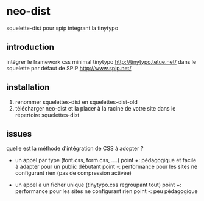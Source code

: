 neo-dist
========

squelette-dist pour spip intégrant la tinytypo

introduction
--------
intégrer le framework css minimal tinytypo http://tinytypo.tetue.net/ dans le squelette par défaut de SPIP http://www.spip.net/


installation
--------
1. renommer squelettes-dist en squelettes-dist-old
2. télécharger neo-dist et la placer à la racine de votre site dans le répertoire squelettes-dist 


issues
--------
quelle est la méthode d'intégration de CSS à adopter ?

- un appel par type (font.css, form.css, ....)
point +:  pédagogique et  facile à adapter pour un public débutant
point -:  performance pour les sites ne configurant rien (pas de compression activée)

- un appel à un ficher unique (tinytypo.css regroupant tout)
point +:  performance pour les sites ne configurant rien
point -: peu pédagogique
